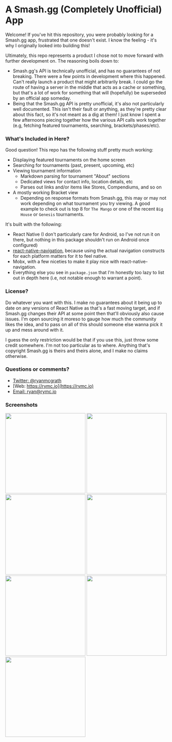 # A Smash.gg (Completely Unofficial) App
Welcome! If you've hit this repository, you were probably looking for a Smash.gg app, frustrated that one doesn't exist. I know the feeling - it's why I originally looked into building this!

Ultimately, this repo represents a product I chose not to move forward with further development on. The reasoning boils down to:

- Smash.gg's API is technically unofficial, and has no guarantees of not breaking. There were a few points in development where this happened. Can't really launch a product that might arbitrarily break. I could go the route of having a server in the middle that acts as a cache or something, but that's a lot of work for something that will (hopefully) be superseded by an official app someday.
- Being that the Smash.gg API is pretty unofficial, it's also not particularly well documented. This isn't their fault or anything, as they're pretty clear about this fact, so it's not meant as a dig at them! I just know I spent a few afternoons piecing together how the various API calls work together (e.g, fetching featured tournaments, searching, brackets/phases/etc).

### What's Included in Here?
Good question! This repo has the following stuff pretty much working:

- Displaying featured tournaments on the home screen
- Searching for tournaments (past, present, upcoming, etc)
- Viewing tournament information
    - Markdown parsing for tournament "About" sections
    - Dedicated views for contact info, location details, etc
    - Parses out links and/or items like Stores, Compendiums, and so on
- A mostly working Bracket view
    - Depending on response formats from Smash.gg, this may or may not work depending on what tournament you try viewing. A good example to check out is top 8 for `The Mango` or one of the recent `Big House` or `Genesis` tournaments.

It's built with the following:

- React Native (I don't particularly care for Android, so I've not run it on there, but nothing in this package shouldn't run on Android once configured)
- [react-native-navigation](https://github.com/wix/react-native-navigation), because using the actual navigation constructs for each platform matters for it to feel native.
- Mobx, with a few niceties to make it play nice with react-native-navigation.
- Everything else you see in `package.json` that I'm honestly too lazy to list out in depth here (i.e, not notable enough to warrant a point).

### License?
Do whatever you want with this. I make no guarantees about it being up to date on any versions of React Native as that's a fast moving target, and if Smash.gg changes their API at some point then that'll obviously also cause issues. I'm open sourcing it moreso to gauge how much the community likes the idea, and to pass on all of this should someone else wanna pick it up and mess around with it.

I guess the only restriction would be that if you use this, just throw some credit somewhere. I'm not too particular as to where. Anything that's copyright Smash.gg is theirs and theirs alone, and I make no claims otherwise.

### Questions or comments?
- [Twitter: @ryanmcgrath](https://twitter.com/ryanmcgrath/)
- [Web: https://rymc.io](https://rymc.io)
- [Email: ryan@rymc.io](mailto:ryan@rymc.io)

### Screenshots
<img src="https://rymc.io/smashgg/1.png" width="250"> <img src="https://rymc.io/smashgg/2.png" width="250">
<img src="https://rymc.io/smashgg/3.png" width="250"> <img src="https://rymc.io/smashgg/4.png" width="250">
<img src="https://rymc.io/smashgg/5.png" width="250"> <img src="https://rymc.io/smashgg/6.png" width="250">
<img src="https://rymc.io/smashgg/7.png" width="250">
